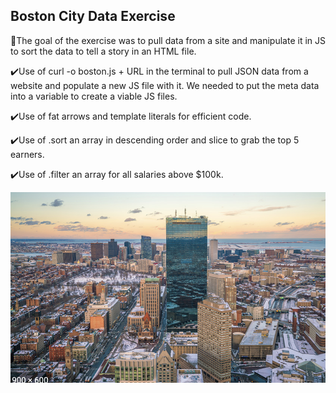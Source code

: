 ## Boston City Data Exercise

:beginner:The goal of the exercise was to pull data from a site and manipulate it in JS to sort the data to tell a story in an HTML file.<br />

:heavy_check_mark:Use of curl -o boston.js + URL in the terminal to pull JSON data from a website and populate a new JS file with it. We needed to put the meta data into a variable to create a viable JS files.<br />

:heavy_check_mark:Use of fat arrows and template literals for efficient code.<br />

:heavy_check_mark:Use of .sort an array in descending order and slice to grab the top 5 earners.<br />

:heavy_check_mark:Use of .filter an array for all salaries above $100k.<br />

 <img src='boston.png'>

